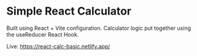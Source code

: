 # Simple React Calculator

Built using React + Vite configuration. Calculator logic put together using the useReducer React Hook.

Live: https://react-calc-basic.netlify.app/
